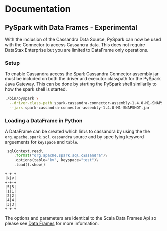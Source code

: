 # Documentation

## PySpark with Data Frames - Experimental

With the inclusion of the Cassandra Data Source, PySpark can now be used with the Connector to 
access Cassandra data. This does not require DataStax Enterprise but you are limited to DataFrame
only operations.

### Setup

To enable Cassandra access the Spark Cassandra Connector assembly jar must be included on both the
driver and executor classpath for the PySpark Java Gateway. This can be done by starting the PySpark
shell similarlly to how the spark shell is started.

```bash
./bin/pyspark \
  --driver-class-path spark-cassandra-connector-assembly-1.4.0-M1-SNAPSHOT.jar \
  --jars spark-cassandra-connector-assembly-1.4.0-M1-SNAPSHOT.jar
```

### Loading a DataFrame in Python

A DataFrame can be created which links to cassandra by using the the `org.apache.spark.sql.cassandra` 
source and by specifying keyword arguements for `keyspace` and `table`.

```python
 sqlContext.read\
    .format("org.apache.spark.sql.cassandra")\
    .options(table="kv", keyspace="test")\
    .load().show()
```

```
+-+-+
|k|v|
+-+-+
|5|5|
|1|1|
|2|2|
|4|4|
|3|3|
+-+-+
```

The options and parameters are identical to the Scala Data Frames Api so
please see [Data Frames](14_data_frames.md) for more information.